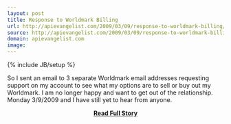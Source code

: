 ```yaml
---
layout: post
title: Response to Worldmark Billing
url: http://apievangelist.com/2009/03/09/response-to-worldmark-billing/
source: http://apievangelist.com/2009/03/09/response-to-worldmark-billing/
domain: apievangelist.com
image: 
---
```

{% include JB/setup %}<p>So I sent an email to 3 separate Worldmark email addresses requesting support on my account to see what my options are to sell or buy out my Worldmark. I am no longer happy and want to get out of the relationship.
Monday 3/9/2009 and I have still yet to hear from anyone.</p>
<center><p><a href="http://apievangelist.com/2009/03/09/response-to-worldmark-billing/" style='padding:25px; font-sze:18px; font-weight: bold;'>Read Full Story</a></p></center>
